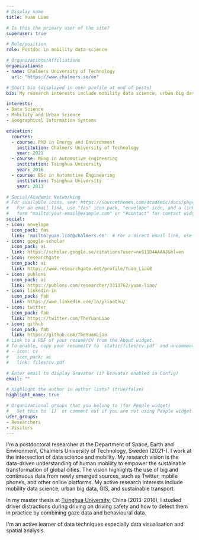 ```yaml
---
# Display name
title: Yuan Liao

# Is this the primary user of the site?
superuser: true

# Role/position
role: Postdoc in mobility data science

# Organizations/Affiliations
organizations:
- name: Chalmers University of Technology
  url: "https://www.chalmers.se/en"

# Short bio (displayed in user profile at end of posts)
bio: My research interests include mobility data science, urban big data, GIS, sustainable transport.

interests:
- Data Science
- Mobility and Urban Science
- Geographical Information Systems

education:
  courses:
  - course: PhD in Energy and Environment
    institution: Chalmers University of Technology
    year: 2021
  - course: MEng in Automotive Engineering
    institution: Tsinghua University
    year: 2016
  - course: BSc in Automotive Engineering
    institution: Tsinghua University
    year: 2013

# Social/Academic Networking
# For available icons, see: https://sourcethemes.com/academic/docs/page-builder/#icons
#   For an email link, use "fas" icon pack, "envelope" icon, and a link in the
#   form "mailto:your-email@example.com" or "#contact" for contact widget.
social:
- icon: envelope
  icon_pack: fas
  link: 'mailto:yuan.liao@chalmers.se'  # For a direct email link, use "mailto:test@example.org".
- icon: google-scholar
  icon_pack: ai
  link: https://scholar.google.se/citations?user=neS11D4AAAAJ&hl=en
- icon: researchgate
  icon_pack: ai
  link: https://www.researchgate.net/profile/Yuan_Liao8
- icon: publons
  icon_pack: ai
  link: https://publons.com/researcher/3313762/yuan-liao/
- icon: linkedin-in
  icon_pack: fab
  link: https://www.linkedin.com/in/yliaothu/
- icon: twitter
  icon_pack: fab
  link: https://twitter.com/TheYuanLiao
- icon: github
  icon_pack: fab
  link: https://github.com/TheYuanLiao
# Link to a PDF of your resume/CV from the About widget.
# To enable, copy your resume/CV to `static/files/cv.pdf` and uncomment the lines below.
# - icon: cv
#   icon_pack: ai
#   link: files/cv.pdf

# Enter email to display Gravatar (if Gravatar enabled in Config)
email: ""

# Highlight the author in author lists? (true/false)
highlight_name: true

# Organizational groups that you belong to (for People widget)
#   Set this to `[]` or comment out if you are not using People widget.
user_groups:
- Researchers
- Visitors
---
```


I'm a postdoctoral researcher at the Department of Space, Earth and Environment, Chalmers University of Technology, Sweden (2021-). I work at the intersection of data science and mobility. My research vision is the data-driven understanding of human mobility to empower the sustainable transformation of global cities. The vision highlights the use of big and continuous data from newly emerged sources, such as Twitter, mobile phones, and other online platforms. My active research interests include mobility data science, urban big data, GIS, and sustainable transport.

In my master thesis at [Tsinghua University](https://www.tsinghua.edu.cn/en/), China (2013-2016), I studied driver distractions during driving on driving safety and how to detect them in practice by combining gaze data and behavioural data.

I'm an active learner of data techniques especially data visualisation and spatial analysis.

